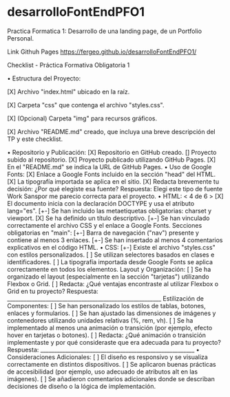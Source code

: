 # desarrolloFontEndPFO1
Practica Formatica 1: Desarrollo de una landing page, de un Portfolio Personal.

Link Githuh Pages
https://fergeo.github.io/desarrolloFontEndPFO1/

Checklist - Práctica Formativa Obligatoria 1

• Estructura del Proyecto:

[X] Archivo "index.html" ubicado en la raíz.

[X] Carpeta "css" que contenga el archivo "styles.css".

[X] (Opcional) Carpeta "img" para recursos gráficos.

[X] Archivo "README.md" creado, que incluya una breve descripción del TP y este checklist.

• Repositorio y Publicación:
[X] Repositorio en GitHub creado.
[] Proyecto subido al repositorio.
[X] Proyecto publicado utilizando GitHub Pages.
[X] En el "README.md" se indica la URL de GitHub Pages.
• Uso de Google Fonts:
[X] Enlace a Google Fonts incluido en la sección "head" del HTML.
[X] La tipografía importada se aplica en el sitio.
[X] Redacta brevemente tu decisión: ¿Por qué elegiste esa fuente?
Respuesta: Elegi este tipo de fuente Work Sanspor me parecio correcta para el proyecto.
• HTML: < 4 de 6 >
[X] El documento inicia con la declaración DOCTYPE y usa el atributo lang="es".
[+-] Se han incluido las metaetiquetas obligatorias: charset y viewport.
[X] Se ha definido un título descriptivo.
[+-] Se han vinculado correctamente el archivo CSS y el enlace a Google Fonts.
Secciones obligatorias en "main":
[+-] Barra de navegación ("nav") presente y contiene al menos 3 enlaces.
[+-] Se han insertado al menos 4 comentarios explicativos en el código HTML.
• CSS:
[+-] Existe el archivo "styles.css" con estilos personalizados.
[ ] Se utilizan selectores basados en clases e identificadores.
[ ] La tipografía importada desde Google Fonts se aplica correctamente en todos los elementos.
Layout y Organización:
[ ] Se ha organizado el layout (especialmente en la sección "tarjetas") utilizando Flexbox o Grid.
[ ] Redacta: ¿Qué ventajas encontraste al utilizar Flexbox o Grid en tu proyecto?
Respuesta: ________________________________________________________
Estilización de Componentes:
[ ] Se han personalizado los estilos de tablas, botones, enlaces y formularios.
[ ] Se han ajustado las dimensiones de imágenes y contenedores utilizando unidades relativas (%, rem, vh).
[ ] Se ha implementado al menos una animación o transición (por ejemplo, efecto hover en tarjetas o botones).
[ ] Redacta: ¿Qué animación o transición implementaste y por qué consideraste que era adecuada para tu proyecto?
Respuesta: ________________________________________________________
• Consideraciones Adicionales:
[ ] El diseño es responsivo y se visualiza correctamente en distintos dispositivos.
[ ] Se aplicaron buenas prácticas de accesibilidad (por ejemplo, uso adecuado de atributos alt en las imágenes).
[ ] Se añadieron comentarios adicionales donde se describan decisiones de diseño o la lógica de implementación.




